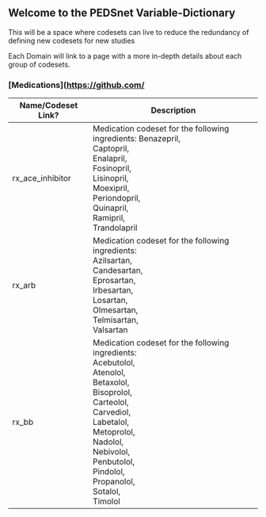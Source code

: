 ## Welcome to the PEDSnet Variable-Dictionary

This will be a space where codesets can live to reduce the redundancy of defining new codesets for new studies

Each Domain will link to a page with a more in-depth details about each group of codesets.


### [Medications](https://github.com/


| Name/Codeset Link? | Description | 
|-------------------|-------------------|
| rx_ace_inhibitor | Medication codeset for the following ingredients: Benazepril,<br>Captopril,<br>Enalapril,<br>Fosinopril,<br>Lisinopril,<br>Moexipril,<br>Periondopril,<br>Quinapril,<br>Ramipril,<br>Trandolapril |
| rx_arb| Medication codeset for the following ingredients:<br> Azilsartan,<br> Candesartan,<br> Eprosartan,<br> Irbesartan,<br> Losartan,<br> Olmesartan,<br> Telmisartan,<br> Valsartan |
| rx_bb | Medication codeset for the following ingredients:<br> Acebutolol,<br> Atenolol,<br> Betaxolol,<br>Bisoprolol,<br> Carteolol,<br> Carvediol,<br> Labetalol,<br> Metoprolol,<br> Nadolol,<br> Nebivolol,<br> Penbutolol,<br> Pindolol,<br> Propanolol,<br> Sotalol,<br> Timolol | 


